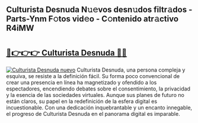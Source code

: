 ## Culturista Desnuda N𝚞𝚎vos desn𝚞dos filtr𝚊dos - Parts-Ynm F𝚘tos vid𝚎o - C𝚘ntenido atr𝚊ctivo R4iMW

# <h2><a href="http://mb2k6m.tromn.icu/?c=Culturista+Desnuda">🔗👉👉👉 Culturista Desnuda 🔗🔗</a></h2>

[![Culturista Desnuda nuevo](https://i.imgur.com/pEAQMta.gif)](http://mb2k6m.tromn.icu/?c=Culturista+Desnuda)
Culturista Desnuda, una persona compleja y esquiva, se resiste a la definición fácil. Su forma poco convencional de crear una presencia en línea ha magnetizado y ofendido a los espectadores, encendiendo debates sobre el consentimiento, la privacidad y la esencia de las sociedades virtuales. Aunque sus planes de futuro no están claros, su papel en la redefinición de la esfera digital es incuestionable. Con una dedicación inquebrantable y un encanto innegable, el progreso de Culturista Desnuda en el panorama digital es imparable.
